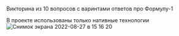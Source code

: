 Викторина из 10 вопросов с варинтами ответов про Формулу-1

В проекте использованы только нативные технологии
![Снимок экрана 2022-08-27 в 15 16 20](https://user-images.githubusercontent.com/87428979/187022338-00f473e1-ccfb-41fc-be9f-8325dbe63a89.png)

